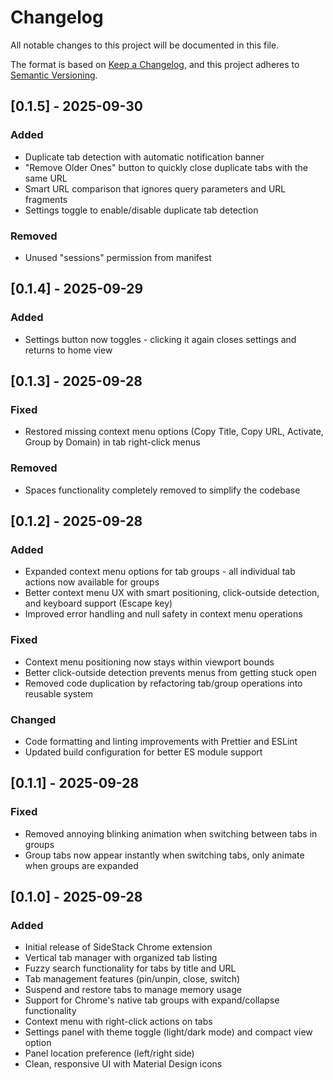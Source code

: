 # Changelog

All notable changes to this project will be documented in this file.

The format is based on [Keep a Changelog](https://keepachangelog.com/en/1.0.0/),
and this project adheres to [Semantic Versioning](https://semver.org/spec/v2.0.0.html).

## [0.1.5] - 2025-09-30

### Added
- Duplicate tab detection with automatic notification banner
- "Remove Older Ones" button to quickly close duplicate tabs with the same URL
- Smart URL comparison that ignores query parameters and URL fragments
- Settings toggle to enable/disable duplicate tab detection

### Removed
- Unused "sessions" permission from manifest

## [0.1.4] - 2025-09-29

### Added
- Settings button now toggles - clicking it again closes settings and returns to home view

## [0.1.3] - 2025-09-28

### Fixed
- Restored missing context menu options (Copy Title, Copy URL, Activate, Group by Domain) in tab right-click menus

### Removed
- Spaces functionality completely removed to simplify the codebase

## [0.1.2] - 2025-09-28

### Added
- Expanded context menu options for tab groups - all individual tab actions now available for groups
- Better context menu UX with smart positioning, click-outside detection, and keyboard support (Escape key)
- Improved error handling and null safety in context menu operations

### Fixed
- Context menu positioning now stays within viewport bounds
- Better click-outside detection prevents menus from getting stuck open
- Removed code duplication by refactoring tab/group operations into reusable system

### Changed
- Code formatting and linting improvements with Prettier and ESLint
- Updated build configuration for better ES module support

## [0.1.1] - 2025-09-28

### Fixed
- Removed annoying blinking animation when switching between tabs in groups
- Group tabs now appear instantly when switching tabs, only animate when groups are expanded

## [0.1.0] - 2025-09-28

### Added
- Initial release of SideStack Chrome extension
- Vertical tab manager with organized tab listing
- Fuzzy search functionality for tabs by title and URL
- Tab management features (pin/unpin, close, switch)
- Suspend and restore tabs to manage memory usage
- Support for Chrome's native tab groups with expand/collapse functionality
- Context menu with right-click actions on tabs
- Settings panel with theme toggle (light/dark mode) and compact view option
- Panel location preference (left/right side)
- Clean, responsive UI with Material Design icons
